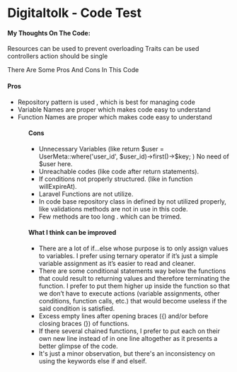 <h1>Digitaltolk - Code Test</h1>

<h4>My Thoughts On The Code: </h4>

Resources can be used to prevent overloading
Traits can be used
controllers action should be single

There Are Some Pros And Cons In This Code

<h4>Pros</h4>
<ul>
    <li>Repository pattern is used , which is best for managing code</li>
    <li>Variable Names are proper which makes code easy to understand</li>
    <li>Function Names are proper which makes code easy to understand</li>
<ul>
    
<h4>Cons</h4>
<ul>
    <li>Unnecessary Variables (like return $user = UserMeta::where('user_id', $user_id)->first()->$key; ) No need of $user here.</li>
    <li>Unreachable codes (like code after return statements).</li>
    <li>If conditions not properly structured. (like in function willExpireAt).</li>
    <li>Laravel Functions are not utilize.</li>
    <li>In code base repository class in defined by not utilized properly, like validations methods are not in use in this code.</li>
    <li>Few methods are too long . which can be trimed.</li>
</ul>

<h4>What I think can be improved</h4>
<ul>
    <li>There are a lot of if…else whose purpose is to only assign values to variables. I prefer using ternary operator if it’s just a simple variable assignment as it’s easier to read and cleaner.</li>
    <li>There are some conditional statements way below the functions that could result to returning values and therefore terminating the function. I prefer to put them higher up inside the function so that we don’t have to execute actions (variable assignments, other conditions, function calls, etc.) that would become useless if the said condition is satisfied.</li>
    <li>Excess empty lines after opening braces ({) and/or before closing braces (}) of functions.</li>
    <li>If there several chained functions, I prefer to put each on their own new line instead of in one line altogether as it presents a better glimpse of the code.</li>
    <li>It's just a minor observation, but there's an inconsistency on using the keywords else if and elseif.</li>
<ul>
